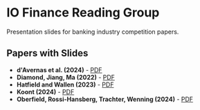 # IO Finance Reading Group

Presentation slides for banking industry competition papers.

## Papers with Slides

- **d'Avernas et al. (2024)** - [PDF](./d'Avernas%20et%20al.%20(2024)/dAvernas_2025_slides.pdf)
- **Diamond, Jiang, Ma (2022)** - [PDF](./Diamond,%20Jiang,%20Ma%20(2022)/DJM_slides.pdf)
- **Hatfield and Wallen (2023)** - [PDF](./Hatfield%20and%20Wallen%20(2023)/HW_slides.pdf)
- **Koont (2024)** - [PDF](./Koont%20(2024)/Koont_2024_slides.pdf)
- **Oberfield, Rossi-Hansberg, Trachter, Wenning (2024)** - [PDF](./Oberfield,%20Rossi-Hansberg,%20Trachter,%20Wenning%20(2024)/BIS_slides.pdf)